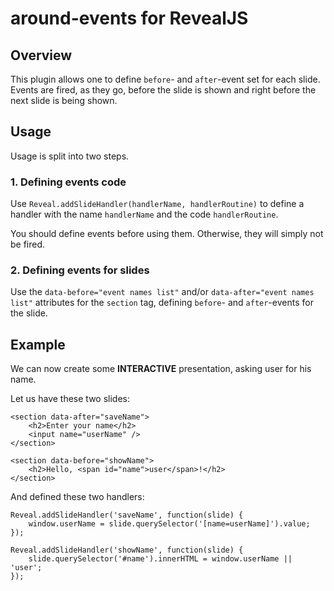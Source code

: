 # around-events for RevealJS

## Overview

This plugin allows one to define `before`- and `after`-event set for each slide. Events are fired, as they go, before the slide is shown and right before the next slide is being shown.

## Usage

Usage is split into two steps.

### 1. Defining events code

Use `Reveal.addSlideHandler(handlerName, handlerRoutine)` to define a handler with the name `handlerName` and the code `handlerRoutine`.

You should define events before using them. Otherwise, they will simply not be fired.

### 2. Defining events for slides

Use the `data-before="event names list"` and/or `data-after="event names list"` attributes for the `section` tag, defining `before`- and `after`-events for the slide.

## Example

We can now create some **INTERACTIVE** presentation, asking user for his name.

Let us have these two slides:

    <section data-after="saveName">
        <h2>Enter your name</h2>
        <input name="userName" />
    </section>

    <section data-before="showName">
        <h2>Hello, <span id="name">user</span>!</h2>
    </section>

And defined these two handlers:

    Reveal.addSlideHandler('saveName', function(slide) {
        window.userName = slide.querySelector('[name=userName]').value;
    });

    Reveal.addSlideHandler('showName', function(slide) {
        slide.querySelector('#name').innerHTML = window.userName || 'user';
    });